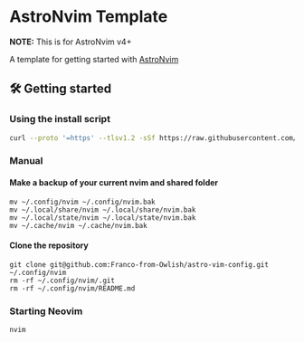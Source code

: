 # AstroNvim Template

**NOTE:** This is for AstroNvim v4+

A template for getting started with [AstroNvim](https://github.com/AstroNvim/AstroNvim)

## 🛠️ Getting started

### Using the install script

```bash
curl --proto '=https' --tlsv1.2 -sSf https://raw.githubusercontent.com/Franco-from-Owlish/astro-vim-config/main/install.sh | sh
```

### Manual

#### Make a backup of your current nvim and shared folder

```shell
mv ~/.config/nvim ~/.config/nvim.bak
mv ~/.local/share/nvim ~/.local/share/nvim.bak
mv ~/.local/state/nvim ~/.local/state/nvim.bak
mv ~/.cache/nvim ~/.cache/nvim.bak
```

#### Clone the repository

```shell
git clone git@github.com:Franco-from-Owlish/astro-vim-config.git ~/.config/nvim
rm -rf ~/.config/nvim/.git
rm -rf ~/.config/nvim/README.md
```

### Starting Neovim

```shell
nvim
```
